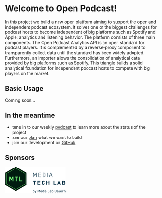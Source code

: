 # Welcome to Open Podcast!

In this project we build a new open platform aiming to support the open and independent podcast ecosystem. It solves one of the biggest challenges for podcast hosts to become independent of big platforms such as Spotify and Apple: analytics and listening behavior. The platform consists of three main components. The Open Podcast Analytics API is an open standard for podcast players. It is complemented by a reverse-proxy component to transparently collect data until the standard has been widely adopted. Furthermore, an importer allows the consolidation of analytical data provided by big platforms such as Spotify. This triangle builds a solid analytical foundation for independent podcast hosts to compete with big players on the market.

## Basic Usage

Coming soon...

## In the meantime

- tune in to our weekly [podcast](/podcast) to learn more about the status of the project
- see our [plan](/how-it-works) what we want to build
- join our development on [GitHub](https://github.com/openpodcast/)

## Sponsors

<a href="https://media-tech-lab.com">
    <img src="/sponsors/mtl.png" width="200" />
</a>
